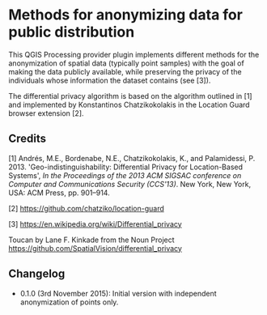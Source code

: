 # Methods for anonymizing data for public distribution

This QGIS Processing provider plugin implements different methods for the
anonymization of spatial data (typically point samples) with the goal of making
the data publicly available, while preserving the privacy of the individuals
whose information the dataset contains (see [3]).

The differential privacy algorithm is based on the algorithm outlined in [1]
and implemented by Konstantinos Chatzikokolakis in the Location Guard
browser extension [2].

## Credits

[1] Andrés, M.E., Bordenabe, N.E., Chatzikokolakis, K., and Palamidessi, P.
2013. 'Geo-indistinguishability: Differential Privacy for Location-Based
Systems', *In the Proceedings of the 2013 ACM SIGSAC conference on Computer
and Communications Security (CCS'13)*. New York, New York, USA: ACM Press,
pp. 901–914.

[2] https://github.com/chatziko/location-guard

[3] https://en.wikipedia.org/wiki/Differential_privacy

Toucan by Lane F. Kinkade from the Noun Project
https://github.com/SpatialVision/differential_privacy

## Changelog

* 0.1.0 (3rd November 2015): Initial version with independent anonymization of 
  points only.
